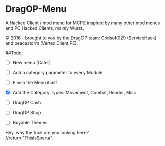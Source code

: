 # DragOP-Menu
A Hacked Client / mod menu for MCPE inspired by many other mod menus and PC Hacked Clients, mainly Wurst.

© 2016 - brought to you by the DragOP team: Godsoft029 (ServiceHack) and peacestorm (Vertex Client PE).

##Todo:
- [ ] New menu (Cater)
 - [ ] Add a category parameter to every Module
 - [ ] Finish the Menu itself
 - [x] Add the Category Types: Movement, Combat, Render, Misc
- [ ] DragOP Cash
- [ ] DragOP Shop
- [ ] Buyable Themes


Hey, why the fuck are you looking here?  
//return "[ThisIsSparta](https://github.com/zhuowei/MCPELauncher/commit/20bc9669cee8555afb6f20ce77dac8507650811f#commitcomment-17494262)";
